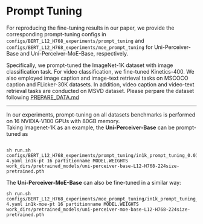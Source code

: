 # Prompt Tuning

For reproducing the fine-tuning results in our paper, we provide the corresponding prompt-tuning configs in `configs/BERT_L12_H768_experiments/prompt_tuning` and `configs/BERT_L12_H768_experiments/moe_prompt_tuning` for Uni-Perceiver-Base and Uni-Perceiver-MoE-Base, respectively.

Specifically, we prompt-tuned the ImageNet-1K dataset with image classification task. For video classification, we fine-tuned Kinetics-400. We also employed image caption and image-text retrieval tasks on MSCOCO caption and FLicker-30K datasets.
In addition, video caption and video-text retrieval tasks are conducted on MSVD dataset.
Please perpare the dataset following [PREPARE_DATA.md](prepare_data.md)

---

In our experiments,  prompt-tuning on all datasets benchmarks is performed on 16 NVIDIA-V100 GPUs with 80GB memory.  
Taking Imagenet-1K as an example, the __Uni-Perceiver-Base__ can be prompt-tuned as
```

sh run.sh configs/BERT_L12_H768_experiments/prompt_tuning/in1k_prompt_tuning_0.01data_lr1e-4.yaml in1k-pt 16 partitionname MODEL.WEIGHTS work_dirs/pretrained_models/uni-perceiver-base-L12-H768-224size-pretrained.pth

```
The __Uni-Perceiver-MoE-Base__ can also be fine-tuned in a similar way:
```
sh run.sh configs/BERT_L12_H768_experiments/moe_prompt_tuning/in1k_prompt_tuning_0.01data_lr1e-4.yaml in1k-moe-pt 16 partitionname MODEL.WEIGHTS work_dirs/pretrained_models/uni-perceiver-moe-base-L12-H768-224size-pretrained.pth
```

